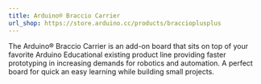 ```yaml
---
title: Arduino® Braccio Carrier 
url_shop: https://store.arduino.cc/products/braccioplusplus
---
```


The Arduino® Braccio Carrier is an add-on board that sits on top of your favorite Arduino Educational existing product line providing faster prototyping in increasing demands for robotics and automation. A perfect board for quick an easy learning while building small projects.